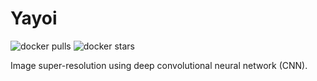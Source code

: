 # Yayoi

![docker pulls](https://img.shields.io/docker/pulls/panepo/yayoi.svg) ![docker stars](https://img.shields.io/docker/stars/panepo/yayoi.svg)

Image super-resolution using deep convolutional neural network (CNN).